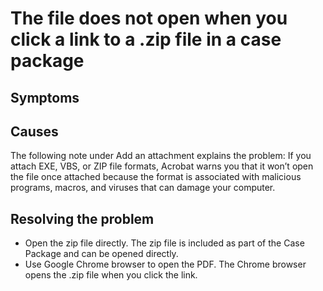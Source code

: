 # The file does not open when you click a link to a .zip file in a case package

## Symptoms

## Causes

The
following note under Add an attachment explains the problem: If you attach EXE, VBS, or
ZIP file formats, Acrobat warns you that it won’t open the file once attached because the format is
associated with malicious programs, macros, and viruses that can damage your
computer.

## Resolving the problem

- Open the zip file directly. The zip file is included as part of the Case Package and can be
opened directly.
- Use Google Chrome browser to open the PDF. The Chrome browser opens the .zip file when you click
the link.
